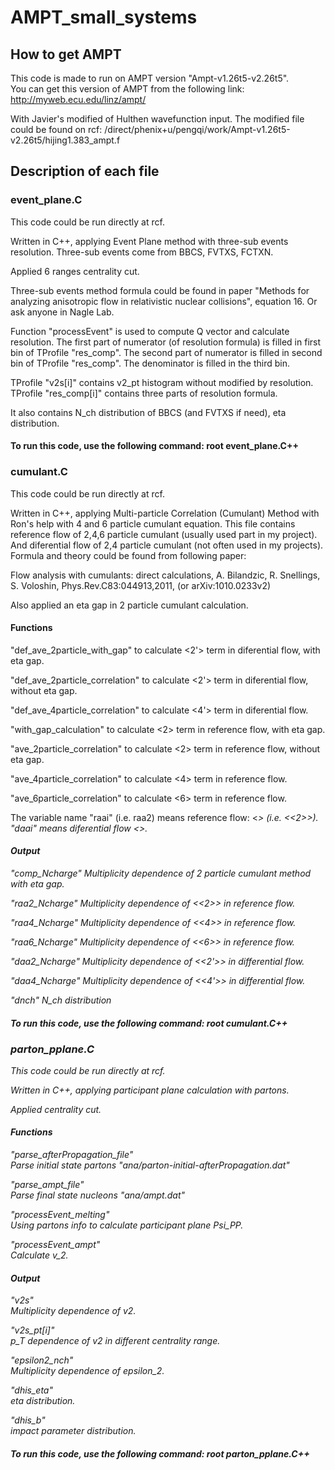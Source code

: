 # AMPT_small_systems

## How to get AMPT

This code is made to run on AMPT version "Ampt-v1.26t5-v2.26t5".  
You can get this version of AMPT from the following link:
http://myweb.ecu.edu/linz/ampt/  
  
With Javier's modified of Hulthen wavefunction input. The modified file could be found on rcf: /direct/phenix+u/pengqi/work/Ampt-v1.26t5-v2.26t5/hijing1.383_ampt.f  
  
  
  
## Description of each file

### event_plane.C

This code could be run directly at rcf.  

Written in C++, applying Event Plane method with three-sub events resolution. Three-sub events come from BBCS, FVTXS, FCTXN.  

Applied 6 ranges centrality cut.
  
Three-sub events method formula could be found in paper "Methods for analyzing anisotropic flow in relativistic nuclear collisions", equation 16. Or ask anyone in Nagle Lab.  
  
Function "processEvent" is used to compute Q vector and calculate resolution. The first part of numerator (of resolution formula) is filled in first bin of TProfile "res_comp". The second part of numerator is filled in second bin of TProfile "res_comp". The denominator is filled in the third bin.  
  
TProfile "v2s[i]" contains v2_pt histogram without modified by resolution. TProfile "res_comp[i]" contains three parts of resolution formula.  
  
It also contains N_ch distribution of BBCS (and FVTXS if need), eta distribution.  
  
#### To run this code, use the following command: root event_plane.C++  
  
  
  
  
  
### cumulant.C

This code could be run directly at rcf. 

Written in C++, applying Multi-particle Correlation (Cumulant) Method with Ron's help with 4 and 6 particle cumulant equation. This file contains reference flow of 2,4,6 particle cumulant (usually used part in my project). And diferential flow of 2,4 particle cumulant (not often used in my projects). Formula and theory could be found from following paper: 

Flow analysis with cumulants: direct calculations, A. Bilandzic, R. Snellings, S. Voloshin, Phys.Rev.C83:044913,2011, (or arXiv:1010.0233v2)  
  
Also applied an eta gap in 2 particle cumulant calculation.  
  
#### Functions 
  
"def_ave_2particle_with_gap" 			to calculate <2'> term in diferential flow, with eta gap.  

"def_ave_2particle_correlation"		to calculate <2'> term in diferential flow, without eta gap.  
  
"def_ave_4particle_correlation"		to calculate <4'> term in diferential flow.  
  
"with_gap_calculation"				to calculate <2> term in reference flow, with eta gap.  
  
"ave_2particle_correlation" 			to calculate <2> term in reference flow, without eta gap.  
  
"ave_4particle_correlation" 			to calculate <4> term in reference flow.  

"ave_6particle_correlation" 			to calculate <6> term in reference flow.  

The variable name "raai" (i.e. raa2) means reference flow: <<i>> (i.e. <<2>>). "daai" means diferential flow <<i>>.  
  
#### Output
  
"comp_Ncharge"			Multiplicity dependence of 2 particle cumulant method with eta gap.  

"raa2_Ncharge"			Multiplicity dependence of <<2>> in reference flow.  
  
"raa4_Ncharge"			Multiplicity dependence of <<4>> in reference flow.  
  
"raa6_Ncharge"			Multiplicity dependence of <<6>> in reference flow.  
  
"daa2_Ncharge"			Multiplicity dependence of <<2'>> in differential flow.  
  
"daa4_Ncharge"			Multiplicity dependence of <<4'>> in differential flow.  
  
"dnch" 					N_ch distribution

#### To run this code, use the following command: root cumulant.C++  
  
  
  
  
  
### parton_pplane.C
  
This code could be run directly at rcf.   
  
Written in C++, applying participant plane calculation with partons.  
  
Applied centrality cut.  
  
#### Functions
  
"parse_afterPropagation_file"  
Parse initial state partons "ana/parton-initial-afterPropagation.dat"  
  
"parse_ampt_file"  
Parse final state nucleons "ana/ampt.dat"  
  
"processEvent_melting"  
Using partons info to calculate participant plane Psi_PP.  
  
"processEvent_ampt"  
Calculate v_2.  
  
#### Output
  
"v2s"  
Multiplicity dependence of v2.  
  
"v2s_pt[i]"  
p_T dependence of v2 in different centrality range.  
  
"epsilon2_nch"  
Multiplicity dependence of epsilon_2.  
  
"dhis_eta"  
eta distribution.  
  
"dhis_b"  
impact parameter distribution.  
  
#### To run this code, use the following command: root parton_pplane.C++  






































